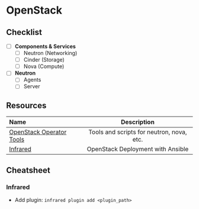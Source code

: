 # OpenStack

## Checklist

- [ ] **Components & Services**
  - [ ] Neutron (Networking)
  - [ ] Cinder (Storage)
  - [ ] Nova (Compute)

- [ ] **Neutron**
  - [ ] Agents
  - [ ] Server

## Resources

Name | Description
:------|:------:
[OpenStack Operator Tools](https://github.com/openstack/osops-tools-contrib) | Tools and scripts for neutron, nova, etc.
[Infrared](https://github.com/redhat-openstack/infrared) | OpenStack Deployment with Ansible


## Cheatsheet

### Infrared

* Add plugin: `infrared plugin add <plugin_path>`
